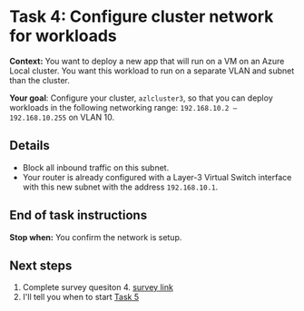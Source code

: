 
# Task 4: Configure cluster network for workloads

**Context:** You want to deploy a new app that will run on a VM on an Azure Local cluster. You want this workload to run on a separate VLAN and subnet than the cluster.

**Your goal**: Configure your cluster,  `azlcluster3`, so that you can deploy workloads in the following networking range: `192.168.10.2 – 192.168.10.255` on VLAN 10.

## Details

- Block all inbound traffic on this subnet.
- Your router is already configured with a Layer-3 Virtual Switch interface with this new subnet with the address `192.168.10.1`.


## End of task instructions

**Stop when:** You confirm the network is setup. 

## Next steps 

1. Complete survey quesiton 4. [survey link](https://forms.office.com/r/4bBC2WZ5qG)
2. I'll tell you when to start [Task 5](task5.md)
